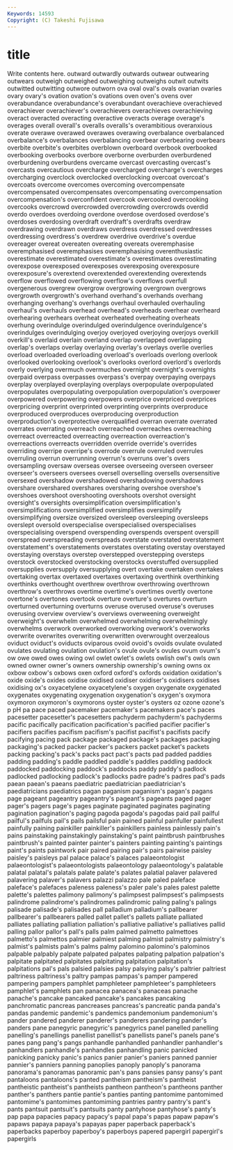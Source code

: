 ```yaml
---
Keywords: 14593 
Copyright: (C) Takeshi Fujisawa
---
```


# title

Write contents here.
 outward outwardly outwards outwear outwearing outwears outweigh
outweighed outweighing outweighs outwit outwits outwitted outwitting outwore outworn ova
oval oval's ovals ovarian ovaries ovary ovary's ovation ovation's ovations
oven oven's ovens over overabundance overabundance's overabundant overachieve overachieved overachiever
overachiever's overachievers overachieves overachieving overact overacted overacting overactive overacts overage
overage's overages overall overall's overalls overalls's overambitious overanxious overate overawe
overawed overawes overawing overbalance overbalanced overbalance's overbalances overbalancing overbear overbearing
overbears overbite overbite's overbites overblown overboard overbook overbooked overbooking overbooks
overbore overborne overburden overburdened overburdening overburdens overcame overcast overcasting overcast's
overcasts overcautious overcharge overcharged overcharge's overcharges overcharging overclock overclocked overclocking
overcoat overcoat's overcoats overcome overcomes overcoming overcompensate overcompensated overcompensates overcompensating
overcompensation overcompensation's overconfident overcook overcooked overcooking overcooks overcrowd overcrowded overcrowding
overcrowds overdid overdo overdoes overdoing overdone overdose overdosed overdose's overdoses
overdosing overdraft overdraft's overdrafts overdraw overdrawing overdrawn overdraws overdress overdressed
overdresses overdressing overdress's overdrew overdrive overdrive's overdue overeager overeat overeaten
overeating overeats overemphasise overemphasised overemphasises overemphasising overenthusiastic overestimate overestimated overestimate's
overestimates overestimating overexpose overexposed overexposes overexposing overexposure overexposure's overextend overextended
overextending overextends overflow overflowed overflowing overflow's overflows overfull overgenerous overgrew
overgrow overgrowing overgrown overgrows overgrowth overgrowth's overhand overhand's overhands overhang
overhanging overhang's overhangs overhaul overhauled overhauling overhaul's overhauls overhead overhead's
overheads overhear overheard overhearing overhears overheat overheated overheating overheats overhung
overindulge overindulged overindulgence overindulgence's overindulges overindulging overjoy overjoyed overjoying overjoys
overkill overkill's overlaid overlain overland overlap overlapped overlapping overlap's overlaps
overlay overlaying overlay's overlays overlie overlies overload overloaded overloading overload's
overloads overlong overlook overlooked overlooking overlook's overlooks overlord overlord's overlords
overly overlying overmuch overmuches overnight overnight's overnights overpaid overpass overpasses
overpass's overpay overpaying overpays overplay overplayed overplaying overplays overpopulate overpopulated
overpopulates overpopulating overpopulation overpopulation's overpower overpowered overpowering overpowers overprice overpriced
overprices overpricing overprint overprinted overprinting overprints overproduce overproduced overproduces overproducing
overproduction overproduction's overprotective overqualified overran overrate overrated overrates overrating overreach
overreached overreaches overreaching overreact overreacted overreacting overreaction overreaction's overreactions overreacts
overridden override override's overrides overriding overripe overripe's overrode overrule overruled
overrules overruling overrun overrunning overrun's overruns over's overs oversampling oversaw
overseas oversee overseeing overseen overseer overseer's overseers oversees oversell overselling
oversells oversensitive oversexed overshadow overshadowed overshadowing overshadows overshare overshared overshares
oversharing overshoe overshoe's overshoes overshoot overshooting overshoots overshot oversight oversight's
oversights oversimplification oversimplification's oversimplifications oversimplified oversimplifies oversimplify oversimplifying oversize oversized
oversleep oversleeping oversleeps overslept oversold overspecialise overspecialised overspecialises overspecialising overspend
overspending overspends overspent overspill overspread overspreading overspreads overstate overstated overstatement
overstatement's overstatements overstates overstating overstay overstayed overstaying overstays overstep overstepped
overstepping oversteps overstock overstocked overstocking overstocks overstuffed oversupplied oversupplies oversupply
oversupplying overt overtake overtaken overtakes overtaking overtax overtaxed overtaxes overtaxing
overthink overthinking overthinks overthought overthrew overthrow overthrowing overthrown overthrow's overthrows
overtime overtime's overtimes overtly overtone overtone's overtones overtook overture overture's
overtures overturn overturned overturning overturns overuse overused overuse's overuses overusing
overview overview's overviews overweening overweight overweight's overwhelm overwhelmed overwhelming overwhelmingly
overwhelms overwork overworked overworking overwork's overworks overwrite overwrites overwriting overwritten
overwrought overzealous oviduct oviduct's oviducts oviparous ovoid ovoid's ovoids ovulate
ovulated ovulates ovulating ovulation ovulation's ovule ovule's ovules ovum ovum's
ow owe owed owes owing owl owlet owlet's owlets owlish
owl's owls own owned owner owner's owners ownership ownership's owning
owns ox oxbow oxbow's oxbows oxen oxford oxford's oxfords oxidation
oxidation's oxide oxide's oxides oxidise oxidised oxidiser oxidiser's oxidisers oxidises
oxidising ox's oxyacetylene oxyacetylene's oxygen oxygenate oxygenated oxygenates oxygenating oxygenation
oxygenation's oxygen's oxymora oxymoron oxymoron's oxymorons oyster oyster's oysters oz
ozone ozone's p pH pa pace paced pacemaker pacemaker's pacemakers
pace's paces pacesetter pacesetter's pacesetters pachyderm pachyderm's pachyderms pacific pacifically
pacification pacification's pacified pacifier pacifier's pacifiers pacifies pacifism pacifism's pacifist
pacifist's pacifists pacify pacifying pacing pack package packaged package's packages
packaging packaging's packed packer packer's packers packet packet's packets packing
packing's pack's packs pact pact's pacts pad padded paddies padding
padding's paddle paddled paddle's paddles paddling paddock paddocked paddocking paddock's
paddocks paddy paddy's padlock padlocked padlocking padlock's padlocks padre padre's
padres pad's pads paean paean's paeans paediatric paediatrician paediatrician's paediatricians
paediatrics pagan paganism paganism's pagan's pagans page pageant pageantry pageantry's
pageant's pageants paged pager pager's pagers page's pages paginate paginated
paginates paginating pagination pagination's paging pagoda pagoda's pagodas paid pail
pailful pailful's pailfuls pail's pails pailsful pain pained painful painfuller
painfullest painfully paining painkiller painkiller's painkillers painless painlessly pain's pains
painstaking painstakingly painstaking's paint paintbrush paintbrushes paintbrush's painted painter painter's
painters painting painting's paintings paint's paints paintwork pair paired pairing
pair's pairs pairwise paisley paisley's paisleys pal palace palace's palaces
palaeontologist palaeontologist's palaeontologists palaeontology palaeontology's palatable palatal palatal's palatals palate
palate's palates palatial palaver palavered palavering palaver's palavers palazzi palazzo
pale paled paleface paleface's palefaces paleness paleness's paler pale's pales
palest palette palette's palettes palimony palimony's palimpsest palimpsest's palimpsests palindrome
palindrome's palindromes palindromic paling paling's palings palisade palisade's palisades pall
palladium palladium's pallbearer pallbearer's pallbearers palled pallet pallet's pallets palliate
palliated palliates palliating palliation palliation's palliative palliative's palliatives pallid palling
pallor pallor's pall's palls palm palmed palmetto palmettoes palmetto's palmettos
palmier palmiest palming palmist palmistry palmistry's palmist's palmists palm's palms
palmy palomino palomino's palominos palpable palpably palpate palpated palpates palpating
palpation palpation's palpitate palpitated palpitates palpitating palpitation palpitation's palpitations pal's
pals palsied palsies palsy palsying palsy's paltrier paltriest paltriness paltriness's
paltry pampas pampas's pamper pampered pampering pampers pamphlet pamphleteer pamphleteer's
pamphleteers pamphlet's pamphlets pan panacea panacea's panaceas panache panache's pancake
pancaked pancake's pancakes pancaking panchromatic pancreas pancreases pancreas's pancreatic panda
panda's pandas pandemic pandemic's pandemics pandemonium pandemonium's pander pandered panderer
panderer's panderers pandering pander's panders pane panegyric panegyric's panegyrics panel
panelled panelling panelling's panellings panellist panellist's panellists panel's panels pane's
panes pang pang's pangs panhandle panhandled panhandler panhandler's panhandlers panhandle's
panhandles panhandling panic panicked panicking panicky panic's panics panier panier's
paniers panned pannier pannier's panniers panning panoplies panoply panoply's panorama
panorama's panoramas panoramic pan's pans pansies pansy pansy's pant pantaloons
pantaloons's panted pantheism pantheism's pantheist pantheistic pantheist's pantheists pantheon pantheon's
pantheons panther panther's panthers pantie pantie's panties panting pantomime pantomimed
pantomime's pantomimes pantomiming pantries pantry pantry's pant's pants pantsuit pantsuit's
pantsuits panty pantyhose pantyhose's panty's pap papa papacies papacy papacy's
papal papa's papas papaw papaw's papaws papaya papaya's papayas paper
paperback paperback's paperbacks paperboy paperboy's paperboys papered papergirl papergirl's papergirls
